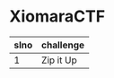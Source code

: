 # XiomaraCTF

| slno   | challenge   | 
|-------------- | --- | 
| 1    | <htpps>  Zip it Up     |

